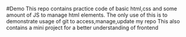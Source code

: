 #Demo
This repo contains practice code of basic html,css and some amount of JS to manage html elements.
The only use of this is to demonstrate usage of git to access,manage,update my repo
This also contains a mini project for a better understanding of frontend
